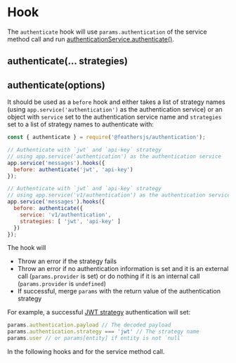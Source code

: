 # Hook

The `authenticate` hook will use `params.authentication` of the service method call and run [authenticationService.authenticate()]().

## authenticate(... strategies)

## authenticate(options)

It should be used as a `before` hook and either takes a list of strategy names (using `app.service('authentication')` as the authentication service) or an object with `service` set to the authentication service name and `strategies` set to a list of strategy names to authenticate with:

```js
const { authenticate } = require('@feathersjs/authentication');

// Authenticate with `jwt` and `api-key` strategy
// using app.service('authentication') as the authentication service
app.service('messages').hooks({
  before: authenticate('jwt', 'api-key')
});

// Authenticate with `jwt` and `api-key` strategy
// using app.service('v1/authentication') as the authentication service
app.service('messages').hooks({
  before: authenticate({
    service: 'v1/authentication',
    strategies: [ 'jwt', 'api-key' ]
  })
});
```

The hook will

- Throw an error if the strategy fails
- Throw an error if no authentication information is set and it is an external call (`params.provider` is set) or do nothing if it is an internal call (`params.provider` is `undefined`)
- If successful, merge `params` with the return value of the authentication strategy

For example, a successful [JWT strategy](./jwt.md) authentication will set:

```js
params.authentication.payload // The decoded payload
params.authentication.strategy === 'jwt' // The strategy name
params.user // or params[entity] if entity is not `null`
```

In the following hooks and for the service method call.
